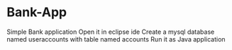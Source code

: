 # Bank-App
Simple Bank application
Open it in eclipse ide
Create a mysql database named useraccounts with table named accounts
Run it as Java application
